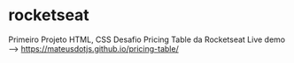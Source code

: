 # rocketseat
Primeiro Projeto HTML, CSS
Desafio Pricing Table da Rocketseat
Live demo --> https://mateusdotjs.github.io/pricing-table/